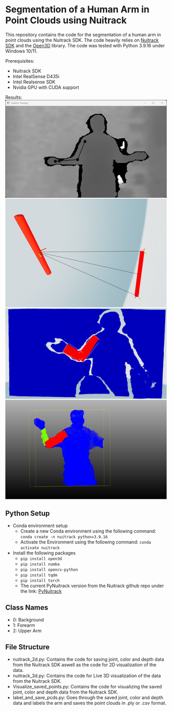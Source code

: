 # Segmentation of a Human Arm in Point Clouds using Nuitrack

This repository contains the code for the segmentation of a human arm in point clouds using the Nuitrack SDK. The code heavily relies on [Nuitrack SDK](https://nuitrack.com/) and the [Open3D](http://www.open3d.org/) library. The code was tested with Python 3.9.16 under Windows 10/11.

Prerequisites:
- Nuitrack SDK 
- Intel RealSense D435i
- Intel Realsense SDK 
- Nvidia GPU with CUDA support
  
Results:
![2D](diagrams/2d_visu.png)
![Rotating Cylinders in Open3D](diagrams/cylinderrot.png)
![Results after Segmentation](diagrams/3dvisu_load.png)
![Final](diagrams/segmented.png)
## Python Setup 
- Conda environment setup
    - Create a new Conda environment using the following command: `conda create -n nuitrack python=3.9.16`
    - Activate the Environment using the following command: `conda activate nuitrack`
- Install the following packages
    - `pip install open3d`
    - `pip install numba`
    - `pip install opencv-python`
    - `pip install tqdm`
    - `pip install torch`
    - The current PyNuitrack version from the Nuitrack github repo under the link: [PyNuitrack](https://github.com/3DiVi/nuitrack-sdk/tree/master/PythonNuitrack-beta)
  

## Class Names
- 0: Background
- 1: Forearm
- 2: Upper Arm

## File Structure
- nuitrack_2d.py: Contains the code for saving joint, color and depth data from the Nuitrack SDK aswell as the code for 2D visualization of the data.
- nuitrack_3d.py: Contains the code for Live 3D visualization of the data from the Nuitrack SDK.
- Visualize_saved_points.py: Contains the code for visualizing the saved joint, color and depth data from the Nuitrack SDK.
- label_and_save_pcds.py: Goes through the saved joint, color and depth data and labels the arm and saves the point clouds in .ply or .csv format.